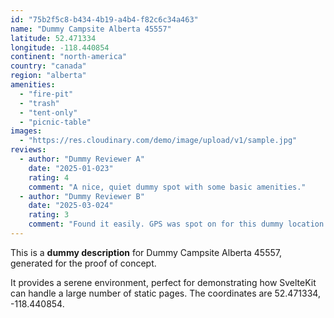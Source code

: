 ```yaml
---
id: "75b2f5c8-b434-4b19-a4b4-f82c6c34a463"
name: "Dummy Campsite Alberta 45557"
latitude: 52.471334
longitude: -118.440854
continent: "north-america"
country: "canada"
region: "alberta"
amenities:
  - "fire-pit"
  - "trash"
  - "tent-only"
  - "picnic-table"
images:
  - "https://res.cloudinary.com/demo/image/upload/v1/sample.jpg"
reviews:
  - author: "Dummy Reviewer A"
    date: "2025-01-023"
    rating: 4
    comment: "A nice, quiet dummy spot with some basic amenities."
  - author: "Dummy Reviewer B"
    date: "2025-03-024"
    rating: 3
    comment: "Found it easily. GPS was spot on for this dummy location."
---
```


This is a **dummy description** for Dummy Campsite Alberta 45557, generated for the proof of concept.

It provides a serene environment, perfect for demonstrating how SvelteKit can handle a large number of static pages. The coordinates are 52.471334, -118.440854.
